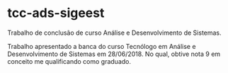 # tcc-ads-sigeest
Trabalho de conclusão de curso Análise e Desenvolvimento de Sistemas.

Trabalho apresentado a banca do curso Tecnólogo em Análise e Desenvolvimento de Sistemas em 28/06/2018. No qual, obtive nota 9 em conceito
me qualificando como graduado.
